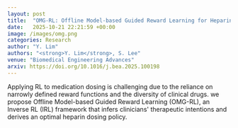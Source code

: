 ```yaml
---
layout: post
title:  "OMG-RL: Offline Model-based Guided Reward Learning for Heparin Treatment"
date:   2025-10-21 22:21:59 +00:00
image: /images/omg.png
categories: Research
author: "Y. Lim"
authors: "<strong>Y. Lim</strong>, S. Lee"
venue: "Biomedical Engineering Advances"
arxiv: https://doi.org/10.1016/j.bea.2025.100198
---
```

Applying RL to medication dosing is challenging due to the reliance on narrowly defined reward functions and the diversity of clinical drugs. we propose Offline Model-based Guided Reward Learning (OMG-RL), an Inverse RL (IRL) framework that infers clinicians' therapeutic intentions and derives an optimal heparin dosing policy.